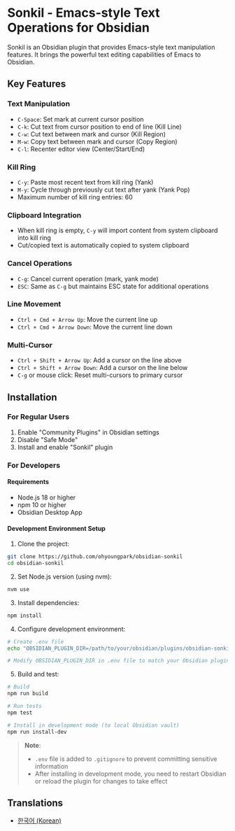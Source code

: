 # Sonkil - Emacs-style Text Operations for Obsidian

Sonkil is an Obsidian plugin that provides Emacs-style text manipulation features. It brings the powerful text editing capabilities of Emacs to Obsidian.

## Key Features

### Text Manipulation

- `C-Space`: Set mark at current cursor position
- `C-k`: Cut text from cursor position to end of line (Kill Line)
- `C-w`: Cut text between mark and cursor (Kill Region)
- `M-w`: Copy text between mark and cursor (Copy Region)
- `C-l`: Recenter editor view (Center/Start/End)

### Kill Ring

- `C-y`: Paste most recent text from kill ring (Yank)
- `M-y`: Cycle through previously cut text after yank (Yank Pop)
- Maximum number of kill ring entries: 60

### Clipboard Integration

- When kill ring is empty, `C-y` will import content from system clipboard into kill ring
- Cut/copied text is automatically copied to system clipboard

### Cancel Operations

- `C-g`: Cancel current operation (mark, yank mode)
- `ESC`: Same as `C-g` but maintains ESC state for additional operations

### Line Movement

- `Ctrl + Cmd + Arrow Up`: Move the current line up
- `Ctrl + Cmd + Arrow Down`: Move the current line down

### Multi-Cursor

- `Ctrl + Shift + Arrow Up`: Add a cursor on the line above
- `Ctrl + Shift + Arrow Down`: Add a cursor on the line below
- `C-g` or mouse click: Reset multi-cursors to primary cursor

## Installation

### For Regular Users

1. Enable "Community Plugins" in Obsidian settings
2. Disable "Safe Mode"
3. Install and enable "Sonkil" plugin

### For Developers

#### Requirements

- Node.js 18 or higher
- npm 10 or higher
- Obsidian Desktop App

#### Development Environment Setup

1. Clone the project:

```bash
git clone https://github.com/ohyoungpark/obsidian-sonkil
cd obsidian-sonkil
```

2. Set Node.js version (using nvm):

```bash
nvm use
```

3. Install dependencies:

```bash
npm install
```

4. Configure development environment:

```bash
# Create .env file
echo "OBSIDIAN_PLUGIN_DIR=/path/to/your/obsidian/plugins/obsidian-sonkil" > .env

# Modify OBSIDIAN_PLUGIN_DIR in .env file to match your Obsidian plugin directory path
```

5. Build and test:

```bash
# Build
npm run build

# Run tests
npm test

# Install in development mode (to local Obsidian vault)
npm run install-dev
```

> **Note**:
>
> - `.env` file is added to `.gitignore` to prevent committing sensitive information
> - After installing in development mode, you need to restart Obsidian or reload the plugin for changes to take effect

## Translations

- [한국어 (Korean)](README.ko.md)
